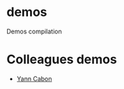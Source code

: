 # demos
Demos compilation

# Colleagues demos
* [Yann Cabon](https://github.com/ycabon/presentations)
